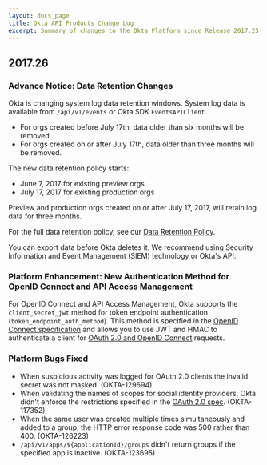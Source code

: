 ```yaml
---
layout: docs_page
title: Okta API Products Change Log
excerpt: Summary of changes to the Okta Platform since Release 2017.25
---
```


## 2017.26

### Advance Notice: Data Retention Changes

Okta is changing system log data retention windows. System log data is available from `/api/v1/events` or
Okta SDK `EventsAPIClient`.

* For orgs created before July 17th, data older than six months will be removed.
* For orgs created on or after July 17th, data older than three months will be removed.

The new data retention policy starts:

* June 7, 2017 for existing preview orgs
* July 17, 2017 for existing production orgs

Preview and production orgs created on or after July 17, 2017, will retain log data for three months.

For the full data retention policy, see our [Data Retention Policy](https://support.okta.com/help/Documentation/Knowledge_Article/Okta-Data-Retention-Policy).

You can export data before Okta deletes it. We recommend using Security Information and Event Management (SIEM) technology or Okta's API. <!-- OKTA-125424 -->

### Platform Enhancement: New Authentication Method for OpenID Connect and API Access Management
For OpenID Connect and API Access Management, Okta supports the `client_secret_jwt` method for token endpoint authentication (`token_endpoint_auth_method`).
This method is specified in the [OpenID Connect specification](http://openid.net/specs/openid-connect-core-1_0.html#ClientAuthentication)
and allows you to use JWT and HMAC to authenticate a client for [OAuth 2.0 and OpenID Connect](https://developer.okta.com/docs/api/resources/oidc#token-authentication-methods) requests.<!-- (OKTA-101074) -->

### Platform Bugs Fixed

* When suspicious activity was logged for OAuth 2.0 clients the invalid secret was not masked. (OKTA-129694)
* When validating the names of scopes for social identity providers, Okta didn't enforce the restrictions
specified in the [OAuth 2.0 spec](https://tools.ietf.org/html/rfc6749#section-3.3). (OKTA-117352)
* When the same user was created multiple times simultaneously and added to a group, the HTTP error
response code was 500 rather than 400. (OKTA-126223)
* `/api/v1/apps/${applicationId}/groups` didn't return groups if the specified app is inactive. (OKTA-123695)